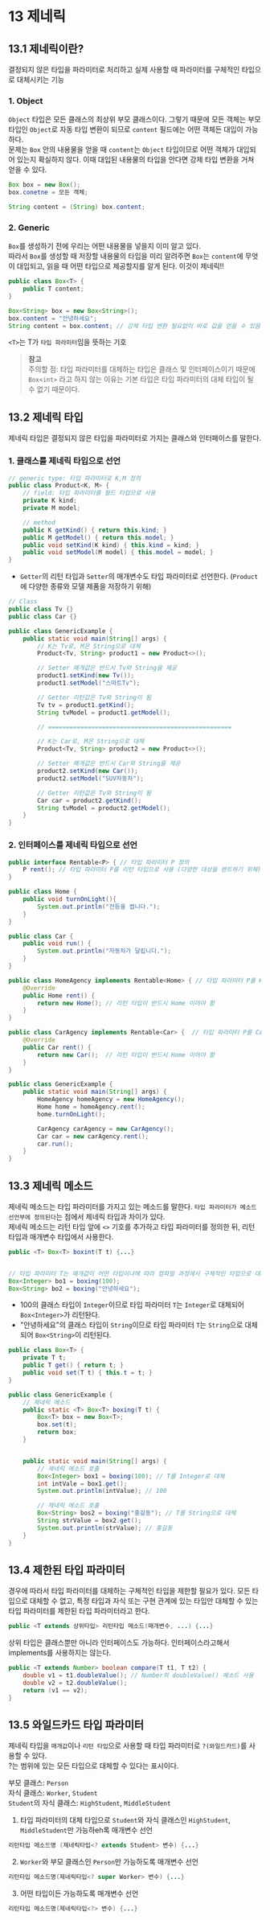 # 13 제네릭
## 13.1 제네릭이란?
결정되지 않은 타입을 파라미터로 처리하고 실제 사용할 때 파라미터를 구체적인 타입으로 대체시키는 기능

### 1. Object
`Object` 타입은 모든 클래스의 최상위 부모 클래스이다. 그렇기 때문에 모든 객체는 부모 타입인 `Object`로 자동 타입 변환이 되므로 `content` 필드에는 어떤 객체든 대입이 가능하다.  
문제는 `Box` 안의 내용물을 얻을 때 `content`는 `Object` 타입이므로 어떤 객체가 대입되어 있는지 확실하지 않다. 이때 대입된 내용물의 타입을 안다면 강제 타입 변환을 거쳐 얻을 수 있다.  
```java
Box box = new Box();
box.conetne = 모든 객체;

String content = (String) box.content;
```

### 2. Generic
`Box`를 생성하기 전에 우리는 어떤 내용물을 넣을지 이미 알고 있다.  
따라서 `Box`를 생성할 때 저장할 내용물의 타입을 미리 알려주면 `Box`는 `content`에 무엇이 대입되고, 읽을 때 어떤 타입으로 제공할지를 알게 된다. 이것이 제네릭!!

```java
public class Box<T> {
    public T content;
}

Box<String> box = new Box<String>();
box.content = "안녕하세요";
String content = box.content; // 강제 타입 변환 필요없이 바로 값을 얻을 수 있음
```
`<T>`는 T가 `타입 파라미터`임을 뜻하는 기호

> **참고**  
주의할 점: 타입 파라미터를 대체하는 타입은 클래스 및 인터페이스이기 때문에 `Box<int>` 라고 하지 않는 이유는 기본 타입은 타입 파라미터의 대체 타입이 될 수 없기 때문이다.


## 13.2 제네릭 타입
제네릭 타입은 결정되지 않은 타입을 파라미터로 가지는 클래스와 인터페이스를 말한다.  

### 1. 클래스를 제네릭 타입으로 선언
```java
// generic type: 타입 파라미터로 K,M 정의
public class Product<K, M> {
    // field: 타입 파라미터를 필드 타입으로 사용
    private K kind;
    private M model;

    // method
    public K getKind() { return this.kind; }
    public M getModel() { return this.model; }
    public void setKind(K kind) { this.kind = kind; }
    public void setModel(M model) { this.model = model; }
}
```
- `Getter`의 리턴 타입과 `Setter`의 매개변수도 타입 파라미터로 선언한다. (`Product`에 다양한 종류와 모델 제품을 저장하기 위해)

```java
// Class
public class Tv {}
public class Car {}
```

```java
public class GenericExample {
    public static void main(String[] args) {
        // K는 Tv로, M은 String으로 대체
        Product<Tv, String> product1 = new Product<>();

        // Setter 매개값은 반드시 Tv와 String을 제공
        product1.setKind(new Tv());
        product1.setModel("스마트Tv");

        // Getter 리턴값은 Tv와 String이 됨
        Tv tv = product1.getKind(); 
        String tvModel = product1.getModel();

        // ===================================================

        // K는 Car로, M은 String으로 대체
        Product<Tv, String> product2 = new Product<>();

        // Setter 매개값은 반드시 Car와 String을 제공
        product2.setKind(new Car());
        product2.setModel("SUV자동차");

        // Getter 리턴값은 Tv와 String이 됨
        Car car = product2.getKind(); 
        String tvModel = product2.getModel();
    }
}
```

### 2. 인터페이스를 제네릭 타입으로 선언
```java
public interface Rentable<P> { // 타입 파라미터 P 정의
    P rent(); // 타입 파라미터 P를 리턴 타입으로 사용 (다양한 대상을 렌트하기 위해)
}
```

```java
public class Home {
    public void turnOnLight(){
        System.out.println("전등을 켭니다.");
    }
}

public class Car {
    public void run() { 
        System.out.println("자동차가 달립니다.");
    }
}
```

```java
public class HomeAgency implements Rentable<Home> { // 타입 파라미터 P를 Home으로 대체
    @Override
    public Home rent() {
        return new Home(); // 리턴 타입이 반드시 Home 이어야 함
    }
}

public class CarAgency implements Rentable<Car> {  // 타입 파라미터 P를 Car로 대체
    @Override
    public Car rent() {
        return new Car();  // 리턴 타입이 반드시 Home 이어야 함
    }
}
```

```java
public class GenericExample {
    public static void main(String[] args) {
        HomeAgency homeAgency = new HomeAgency();
        Home home = homeAgency.rent();
        home.turnOnLight();

        CarAgency carAgency = new CarAgency();
        Car car = new carAgency.rent();
        car.run();
    }
}
```



## 13.3 제네릭 메소드
제네릭 메소드는 타입 파라미터를 가지고 있는 메소드를 말한다. `타입 파라미터가 메소드 선언부에 정의된다`는 점에서 제네릭 타입과 차이가 있다.  
제네릭 메소드는 리턴 타입 앞에 `<>` 기호를 추가하고 타입 파라미터를 정의한 뒤, 리턴 타입과 매개변수 타입에서 사용한다.
```java
public <T> Box<T> boxint(T t) {...}


// 타입 파라미터 T는 매개값이 어떤 타입이냐에 따라 컴파일 과정에서 구체적인 타입으로 대체된다.
Box<Integer> bo1 = boxing(100);
Box<String> bo2 = boxing("안녕하세요");
```
- 100의 클래스 타입이 `Integer`이므로 타입 파라미터 `T`는 `Integer`로 대체되어 `Box<Integer>`가 리턴돤다.
- "안녕하세요"의 클래스 타입이 `String`이므로 타입 파라미터 `T`는 `String`으로 대체되어 `Box<String>`이 리턴된다.
 
```java
public class Box<T> {
    private T t;
    public T get() { return t; }
    public void set(T t) { this.t = t; }
}
```
```java
public class GenericExample {
    // 제네릭 메소드
    public static <T> Box<T> boxing(T t) {
        Box<T> box = new Box<T>;
        box.set(t);
        return box;
    }


    public static void main(String[] args) {
        // 제네릭 메소드 호출
        Box<Integer> box1 = boxing(100); // T를 Integer로 대체
        int intVale = box1.get();
        System.out.println(intValue); // 100

        // 제네릭 메소드 호출
        Box<String> bos2 = boxing("홍길동"); // T를 String으로 대체
        String strValue = box2.get();
        System.out.println(strValue); // 홍길동
    }
}
```

## 13.4 제한된 타입 파라미터
경우에 따라서 타입 파라미터를 대체하는 구체적인 타입을 제한할 필요가 있다. 모든 타입으로 대체할 수 없고, 특정 타입과 자식 또는 구현 관계에 있는 타입만 대체할 수 있는 타입 파라미터를 제한된 타입 파라미터라고 한다.

```java
public <T extends 상위타입> 리턴타입 메소드(매개변수, ...) {...}
```
상위 타입은 클래스뿐만 아니라 인터페이스도 가능하다. 인터페이스라고해서 implements를 사용하지는 않는다.
```java
public <T extends Number> boolean compare(T t1, T t2) {
    double v1 = t1.doubleValue(); // Number의 doubleValue() 메소드 사용 
    double v2 = t2.doubleValue();
    return (v1 == v2);
}
```

## 13.5 와일드카드 타입 파라미터
제네릭 타입을 `매개값`이나 `리턴 타입`으로 사용할 때 타입 파라미터로 `?(와일드카드)`를 사용할 수 있다.  
?는 범위에 있는 모든 타입으로 대체할 수 있다는 표시이다.

부모 클래스: `Person`  
자식 클래스: `Worker`, `Student`  
`Student`의 자식 클래스: `HighStudent`, `MiddleStudent`



1. 타입 파라미터의 대체 타입으로 `Student`와 자식 클래스인 `HighStudent`, `MiddleStudent`만 가능하eh록 매개변수 선언
```java
리턴타입 메소드명 (제네릭타입<? extends Student> 변수) {...}
```

2. `Worker`와 부모 클래스인 `Person`만 가능하도록 매개변수 선언
```java
리턴타입 메소드명(제네릭타입<? super Worker> 변수) {...}
```

3. 어떤 타입이든 가능하도록 매개변수 선언
```java
리턴타입 메소드명(제네릭타입<?> 변수) {...}
```
